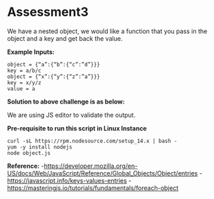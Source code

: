 # Assessment3
We have a nested object, we would like a function that you pass in the object and a key and get back the value.

**Example Inputs:**
```
object = {“a”:{“b”:{“c”:”d”}}}
key = a/b/c
object = {“x”:{“y”:{“z”:”a”}}}
key = x/y/z
value = a
```

**Solution to above challenge is as below:**

We are using JS editor to validate the output.

**Pre-requisite to run this script in Linux Instance**

```
curl -sL https://rpm.nodesource.com/setup_14.x | bash -
yum -y install nodejs
node object.js
```

**Reference:**
-https://developer.mozilla.org/en-US/docs/Web/JavaScript/Reference/Global_Objects/Object/entries
-https://javascript.info/keys-values-entries
-https://masteringjs.io/tutorials/fundamentals/foreach-object